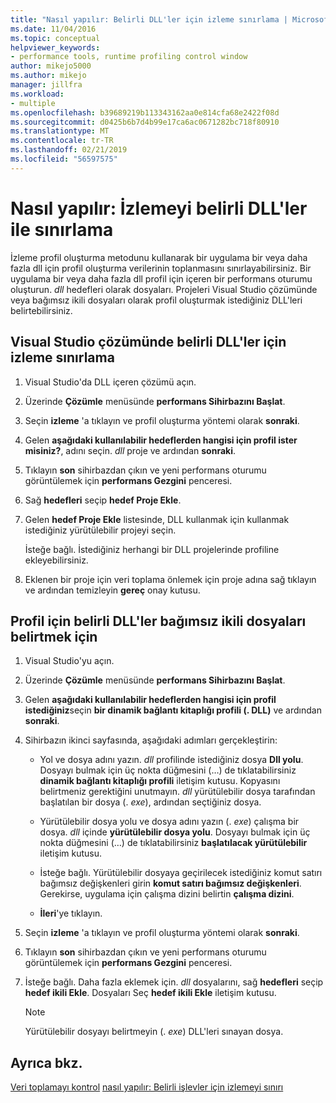 ```yaml
---
title: "Nasıl yapılır: Belirli DLL'ler için izleme sınırlama | Microsoft Docs"
ms.date: 11/04/2016
ms.topic: conceptual
helpviewer_keywords:
- performance tools, runtime profiling control window
author: mikejo5000
ms.author: mikejo
manager: jillfra
ms.workload:
- multiple
ms.openlocfilehash: b39689219b113343162aa0e814cfa68e2422f08d
ms.sourcegitcommit: d0425b6b7d4b99e17ca6ac0671282bc718f80910
ms.translationtype: MT
ms.contentlocale: tr-TR
ms.lasthandoff: 02/21/2019
ms.locfileid: "56597575"
---
```

# <a name="how-to-limit-instrumentation-to-specific-dlls"></a>Nasıl yapılır: İzlemeyi belirli DLL'ler ile sınırlama

İzleme profil oluşturma metodunu kullanarak bir uygulama bir veya daha fazla dll için profil oluşturma verilerinin toplanmasını sınırlayabilirsiniz. Bir uygulama bir veya daha fazla dll profil için içeren bir performans oturumu oluşturun. *dll* hedefleri olarak dosyaları. Projeleri Visual Studio çözümünde veya bağımsız ikili dosyaları olarak profil oluşturmak istediğiniz DLL'leri belirtebilirsiniz.

## <a name="to-limit-instrumentation-to-specific-dlls-in-a-visual-studio-solution"></a>Visual Studio çözümünde belirli DLL'ler için izleme sınırlama

1. Visual Studio'da DLL içeren çözümü açın.

2. Üzerinde **Çözümle** menüsünde **performans Sihirbazını Başlat**.

3. Seçin **izleme** 'a tıklayın ve profil oluşturma yöntemi olarak **sonraki**.

4. Gelen **aşağıdaki kullanılabilir hedeflerden hangisi için profil ister misiniz?**, adını seçin. *dll* proje ve ardından **sonraki**.

5. Tıklayın **son** sihirbazdan çıkın ve yeni performans oturumu görüntülemek için **performans Gezgini** penceresi.

6. Sağ **hedefleri** seçip **hedef Proje Ekle**.

7. Gelen **hedef Proje Ekle** listesinde, DLL kullanmak için kullanmak istediğiniz yürütülebilir projeyi seçin.

     İsteğe bağlı. İstediğiniz herhangi bir DLL projelerinde profiline ekleyebilirsiniz.

8. Eklenen bir proje için veri toplama önlemek için proje adına sağ tıklayın ve ardından temizleyin **gereç** onay kutusu.

## <a name="to-specify-specific-dlls-to-profile-as-independent-binaries"></a>Profil için belirli DLL'ler bağımsız ikili dosyaları belirtmek için

1. Visual Studio'yu açın.

2. Üzerinde **Çözümle** menüsünde **performans Sihirbazını Başlat**.

3. Gelen **aşağıdaki kullanılabilir hedeflerden hangisi için profil istediğiniz**seçin **bir dinamik bağlantı kitaplığı profili (. DLL)** ve ardından **sonraki**.

4. Sihirbazın ikinci sayfasında, aşağıdaki adımları gerçekleştirin:

    - Yol ve dosya adını yazın. *dll* profilinde istediğiniz dosya **Dll yolu**. Dosyayı bulmak için üç nokta düğmesini (…) de tıklatabilirsiniz **dinamik bağlantı kitaplığı profili** iletişim kutusu. Kopyasını belirtmeniz gerektiğini unutmayın. *dll* yürütülebilir dosya tarafından başlatılan bir dosya (. *exe*), ardından seçtiğiniz dosya.

    - Yürütülebilir dosya yolu ve dosya adını yazın (. *exe*) çalışma bir dosya. *dll* içinde **yürütülebilir dosya yolu**. Dosyayı bulmak için üç nokta düğmesini (…) de tıklatabilirsiniz **başlatılacak yürütülebilir** iletişim kutusu.

    - İsteğe bağlı. Yürütülebilir dosyaya geçirilecek istediğiniz komut satırı bağımsız değişkenleri girin **komut satırı bağımsız değişkenleri**. Gerekirse, uygulama için çalışma dizini belirtin **çalışma dizini**.

    - **İleri**'ye tıklayın.

5. Seçin **izleme** 'a tıklayın ve profil oluşturma yöntemi olarak **sonraki**.

6. Tıklayın **son** sihirbazdan çıkın ve yeni performans oturumu görüntülemek için **performans Gezgini** penceresi.

7. İsteğe bağlı. Daha fazla eklemek için. *dll* dosyalarını, sağ **hedefleri** seçip **hedef ikili Ekle**. Dosyaları Seç **hedef ikili Ekle** iletişim kutusu.

    > [!NOTE]
    > Yürütülebilir dosyayı belirtmeyin (. *exe*) DLL'leri sınayan dosya.

## <a name="see-also"></a>Ayrıca bkz.

[Veri toplamayı kontrol](../profiling/controlling-data-collection.md)
[nasıl yapılır: Belirli işlevler için izlemeyi sınırı](../profiling/how-to-limit-instrumentation-to-specific-functions.md)